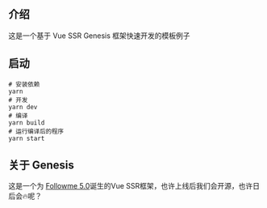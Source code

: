 ## 介绍
这是一个基于 Vue SSR Genesis 框架快速开发的模板例子

## 启动
```base
# 安装依赖
yarn
# 开发
yarn dev
# 编译
yarn build
# 运行编译后的程序
yarn start

```

## 关于 Genesis 
这是一个为 [Followme 5.0](https://www.baidu.com/s?&wd=Followme+5.0)诞生的Vue SSR框架，也许上线后我们会开源，也许日后会🔥呢？
